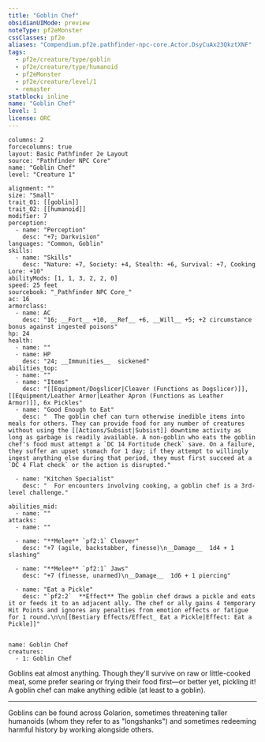 ```yaml
---
title: "Goblin Chef"
obsidianUIMode: preview
noteType: pf2eMonster
cssClasses: pf2e
aliases: "Compendium.pf2e.pathfinder-npc-core.Actor.DsyCuAx23QkztXNF" 
tags:
  - pf2e/creature/type/goblin
  - pf2e/creature/type/humanoid
  - pf2eMonster
  - pf2e/creature/level/1
  - remaster
statblock: inline
name: "Goblin Chef"
level: 1
license: ORC
---
```


```statblock
columns: 2
forcecolumns: true
layout: Basic Pathfinder 2e Layout
source: "Pathfinder NPC Core"
name: "Goblin Chef"
level: "Creature 1"

alignment: ""
size: "Small"
trait_01: [[goblin]]
trait_02: [[humanoid]]
modifier: 7
perception:
  - name: "Perception"
    desc: "+7; Darkvision"
languages: "Common, Goblin"
skills:
  - name: "Skills"
    desc: "Nature: +7, Society: +4, Stealth: +6, Survival: +7, Cooking Lore: +10"
abilityMods: [1, 1, 3, 2, 2, 0]
speed: 25 feet
sourcebook: "_Pathfinder NPC Core_"
ac: 16
armorclass:
  - name: AC
    desc: "16; __Fort__ +10, __Ref__ +6, __Will__ +5; +2 circumstance bonus against ingested poisons"
hp: 24
health:
  - name: ""
  - name: HP
    desc: "24; __Immunities__  sickened"
abilities_top:
  - name: ""
  - name: "Items"
    desc: "[[Equipment/Dogslicer|Cleaver (Functions as Dogslicer)]], [[Equipment/Leather Armor|Leather Apron (Functions as Leather Armor)]], 6x Pickles"
  - name: "Good Enough to Eat"
    desc: "  The goblin chef can turn otherwise inedible items into meals for others. They can provide food for any number of creatures without using the [[Actions/Subsist|Subsist]] downtime activity as long as garbage is readily available. A non-goblin who eats the goblin chef's food must attempt a `DC 14 Fortitude check` save. On a failure, they suffer an upset stomach for 1 day; if they attempt to willingly ingest anything else during that period, they must first succeed at a `DC 4 Flat check` or the action is disrupted."

  - name: "Kitchen Specialist"
    desc: "  For encounters involving cooking, a goblin chef is a 3rd-level challenge."

abilities_mid:
  - name: ""
attacks:
  - name: ""

  - name: "**Melee** `pf2:1` Cleaver"
    desc: "+7 (agile, backstabber, finesse)\n__Damage__  1d4 + 1 slashing"

  - name: "**Melee** `pf2:1` Jaws"
    desc: "+7 (finesse, unarmed)\n__Damage__  1d6 + 1 piercing"

  - name: "Eat a Pickle"
    desc: "`pf2:2`  **Effect** The goblin chef draws a pickle and eats it or feeds it to an adjacent ally. The chef or ally gains 4 temporary Hit Points and ignores any penalties from emotion effects or fatigue for 1 round.\n\n[[Bestiary Effects/Effect_ Eat a Pickle|Effect: Eat a Pickle]]"
 
```

```encounter-table
name: Goblin Chef
creatures:
  - 1: Goblin Chef
```



Goblins eat almost anything. Though they'll survive on raw or little-cooked meat, some prefer searing or frying their food first—or better yet, pickling it! A goblin chef can make anything edible (at least to a goblin).

* * *

Goblins can be found across Golarion, sometimes threatening taller humanoids (whom they refer to as "longshanks") and sometimes redeeming harmful history by working alongside others.
